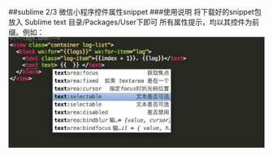 ##sublime 2/3 微信小程序控件属性snippet 
###使用说明
将下载好的snippet包放入 Sublime text 目录/Packages/User下即可
所有属性提示，均以其控件为前缀。例如：
![代码补全试例](https://raw.githubusercontent.com/windydy/WXViewPropertySnippet/master/E6F5C8D3-E699-40E8-B375-5C8A84D61CA5.png)


